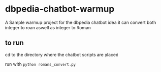 # dbpedia-chatbot-warmup
A Sample warmup project for the dbpedia chatbot idea it can convert both integer to roan aswell as integer to Roman

## to run 
cd to the directory where the chatbot scripts are placed

run with `python romans_convert.py
` 
 
